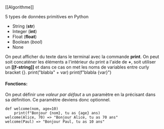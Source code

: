 [[Algorithme]]

5 types de données primitives en Python
- String (**str**)
- Integer (**int**)
- Float (**float**)
- Boolean (*bool*)
- None

On peut afficher du texte dans le terminal avec la commande **print**. On peut soit concaténer les éléments a l'intérieur du print a l'aide de **+**, soit utiliser un **[[f-string]]** et dans ce cas on met les noms de variables entre curly bracket {}.
	print("blabla" + var)
	print(f"blabla {var}")


#### Fonctions:
On peut définir une *valeur par défaut* a un paramètre en la précisant dans sa définition. Ce paramètre deviens donc optionnel. 

```
def welcome(nom, age=10)
	print(f"Bonjour {nom}, tu as {age} ans)
welcome(Alice, 70) => "Bonjour Alice, tu as 70 ans"
welcome(Paul) => "Bonjour Paul, tu as 10 ans"
```




